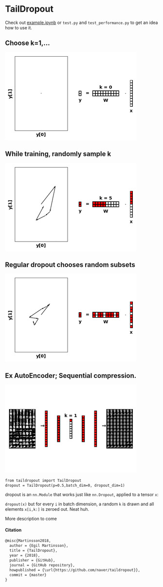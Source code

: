 # TailDropout

Check out [example.ipynb](example.ipynb) or `test.py` and `test_performance.py` to get an idea how to use it.

## Choose k=1,...
![](./_figs/taildropout.gif)
## While training, randomly sample k
![](./_figs/taildropout_random.gif)
## Regular dropout chooses random subsets
![](./_figs/dropout.gif)
## Ex AutoEncoder; Sequential compression.
![](./_figs/ae.gif)

```
from taildropout import TailDropout
dropout = TailDropout(p=0.5,batch_dim=0, dropout_dim=1)
````
dropout is an `nn.Module` that works just like `nn.Dropout`, applied to a tensor `x`: 

`dropout(x)` but for every `i` in batch dimension, a random `k` is drawn and all elements  `x[i,k:]` is zeroed out. Neat huh.

More description to come

#### Citation
```
@misc{Martinsson2018,
  author = {Egil Martinsson},
  title = {TailDropout},
  year = {2018},
  publisher = {GitHub},
  journal = {GitHub repository},
  howpublished = {\url{https://github.com/naver/taildropout}},
  commit = {master}
}
```
